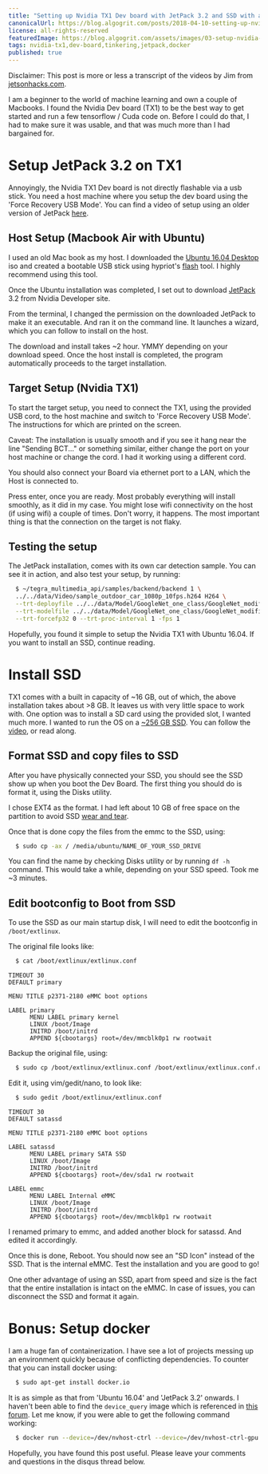```yaml
---
title: "Setting up Nvidia TX1 Dev board with JetPack 3.2 and SSD with a bonus"
canonicalUrl: https://blog.algogrit.com/posts/2018-04-10-setting-up-nvidia-tx1
license: all-rights-reserved
featuredImage: https://blog.algogrit.com/assets/images/03-setup-nvidia-tx1.jpg
tags: nvidia-tx1,dev-board,tinkering,jetpack,docker
published: true
---
```


Disclaimer: This post is more or less a transcript of the videos by Jim from [jetsonhacks.com][JetsonHacksSite].

I am a beginner to the world of machine learning and own a couple of Macbooks. I found the Nvidia Dev board (TX1) to be the best way to get started and run a few tensorflow / Cuda code on. Before I could do that, I had to make sure it was usable, and that was much more than I had bargained for.

# Setup JetPack 3.2 on TX1

Annoyingly, the Nvidia TX1 Dev board is not directly flashable via a usb stick. You need a host machine where you setup the dev board using the 'Force Recovery USB Mode'. You can find a video of setup using an older version of JetPack [here][JetPack-3.0Video].

## Host Setup (Macbook Air with Ubuntu)
I used an old Mac book as my host. I downloaded the [Ubuntu 16.04 Desktop][UbuntuISO] iso and created a bootable USB stick using hypriot's [flash][flashTool] tool. I highly recommend using this tool.

Once the Ubuntu installation was completed, I set out to download [JetPack][JetPackDownload] 3.2 from Nvidia Developer site.

From the terminal, I changed the permission on the downloaded JetPack to make it an executable. And ran it on the command line. It launches a wizard, which you can follow to install on the host.

The download and install takes ~2 hour. YMMY depending on your download speed. Once the host install is completed, the program automatically proceeds to the target installation.

## Target Setup (Nvidia TX1)
To start the target setup, you need to connect the TX1, using the provided USB cord, to the host machine and switch to 'Force Recovery USB Mode'. The instructions for which are printed on the screen.

Caveat: The installation is usually smooth and if you see it hang near the line "Sending BCT..." or something similar, either change the port on your host machine or change the cord. I had it working using a different cord.

You should also connect your Board via ethernet port to a LAN, which the Host is connected to.

Press enter, once you are ready. Most probably everything will install smoothly, as it did in my case. You might lose wifi connectivity on the host (if using wifi) a couple of times. Don't worry, it happens. The most important thing is that the connection on the target is not flaky.

## Testing the setup

The JetPack installation, comes with its own car detection sample. You can see it in action, and also test your setup, by running:

```bash
  $ ~/tegra_multimedia_api/samples/backend/backend 1 \
  ../../data/Video/sample_outdoor_car_1080p_10fps.h264 H264 \
  --trt-deployfile ../../data/Model/GoogleNet_one_class/GoogleNet_modified_oneClass_halfHD.prototxt \
  --trt-modelfile ../../data/Model/GoogleNet_one_class/GoogleNet_modified_oneClass_halfHD.caffemodel \
  --trt-forcefp32 0 --trt-proc-interval 1 -fps 1
```

Hopefully, you found it simple to setup the Nvidia TX1 with Ubuntu 16.04. If you want to install an SSD, continue reading.

# Install SSD

TX1 comes with a built in capacity of ~16 GB, out of which, the above installation takes about >8 GB. It leaves us with very little space to work with. One option was to install a SD card using the provided slot, I wanted much more. I wanted to run the OS on a [~256 GB SSD][WDSSD-Amazon.com]. You can follow the [video][SSDSetupVideo], or read along.

## Format SSD and copy files to SSD

After you have physically connected your SSD, you should see the SSD show up when you boot the Dev Board. The first thing you should do is format it, using the Disks utility.

I chose EXT4 as the format. I had left about 10 GB of free space on the partition to avoid SSD [wear and tear][SSDFreeSpace].

Once that is done copy the files from the emmc to the SSD, using:

```bash
  $ sudo cp -ax / /media/ubuntu/NAME_OF_YOUR_SSD_DRIVE
```

You can find the name by checking Disks utility or by running `df -h` command. This would take a while, depending on your SSD speed. Took me ~3 minutes.

## Edit bootconfig to Boot from SSD

To use the SSD as our main startup disk, I will need to edit the bootconfig in `/boot/extlinux`.

The original file looks like:

```bash
  $ cat /boot/extlinux/extlinux.conf
```
```snippet
TIMEOUT 30
DEFAULT primary

MENU TITLE p2371-2180 eMMC boot options

LABEL primary
      MENU LABEL primary kernel
      LINUX /boot/Image
      INITRD /boot/initrd
      APPEND ${cbootargs} root=/dev/mmcblk0p1 rw rootwait
```

Backup the original file, using:

```bash
  $ sudo cp /boot/extlinux/extlinux.conf /boot/extlinux/extlinux.conf.original
```

Edit it, using vim/gedit/nano, to look like:

```bash
  $ sudo gedit /boot/extlinux/extlinux.conf
```
```snippet
TIMEOUT 30
DEFAULT satassd

MENU TITLE p2371-2180 eMMC boot options

LABEL satassd
      MENU LABEL primary SATA SSD
      LINUX /boot/Image
      INITRD /boot/initrd
      APPEND ${cbootargs} root=/dev/sda1 rw rootwait

LABEL emmc
      MENU LABEL Internal eMMC
      LINUX /boot/Image
      INITRD /boot/initrd
      APPEND ${cbootargs} root=/dev/mmcblk0p1 rw rootwait
```

I renamed primary to emmc, and added another block for satassd. And edited it accordingly.

Once this is done, Reboot. You should now see an "SD Icon" instead of the SSD. That is the internal eMMC. Test the installation and you are good to go!

One other advantage of using an SSD, apart from speed and size is the fact that the entire installation is intact on the eMMC. In case of issues, you can disconnect the SSD and format it again.

# Bonus: Setup docker

I am a huge fan of containerization. I have see a lot of projects messing up an environment quickly because of conflicting dependencies. To counter that you can install docker using:

```bash
  $ sudo apt-get install docker.io
```

It is as simple as that from 'Ubuntu 16.04' and 'JetPack 3.2' onwards. I haven't been able to find the `device_query` image which is referenced in [this forum][NvidiaDockerForum]. Let me know, if you were able to get the following command working:

```bash
  $ docker run --device=/dev/nvhost-ctrl --device=/dev/nvhost-ctrl-gpu --device=/dev/nvhost-prof-gpu --device=/dev/nvmap --device=/dev/nvhost-gpu --device=/dev/nvhost-as-gpu -v /usr/lib/aarch64-linux-gnu/tegra:/usr/lib/aarch64-linux-gnu/tegra device_query
```

Hopefully, you have found this post useful. Please leave your comments and questions in the disqus thread below.

[JetsonHacksSite]: http://www.jetsonhacks.com/
[JetPack-3.0Video]: https://www.youtube.com/watch?v=D7lkth34rgM
[UbuntuISO]: https://www.ubuntu.com/download/desktop/thank-you?version=16.04.4&architecture=amd64
[flashTool]: https://github.com/hypriot/flash
[JetPackDownload]: https://developer.nvidia.com/embedded/jetpack
[WDSSD-Amazon.com]: https://www.amazon.com/gp/product/B01LXDQX35/ref=oh_aui_detailpage_o00_s00
[SSDSetupVideo]: https://www.youtube.com/watch?v=6nzWt42mzqk
[SSDFreeSpace]: https://superuser.com/questions/1256074/how-much-space-to-leave-free-on-hdd-or-ssd
[NvidiaDockerForum]: https://devtalk.nvidia.com/default/topic/1017272/docker-on-tx1-or-tx2-/
